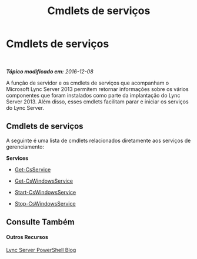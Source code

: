 ﻿---
title: Cmdlets de serviços
TOCTitle: Cmdlets de serviços
ms:assetid: 82cb9dbc-6c75-4dd0-900b-b8b2989c481d
ms:mtpsurl: https://technet.microsoft.com/pt-br/library/Gg415659(v=OCS.15)
ms:contentKeyID: 49307306
ms.date: 12/10/2016
mtps_version: v=OCS.15
ms.translationtype: HT
---

# Cmdlets de serviços

 

_**Tópico modificado em:** 2016-12-08_

A função de servidor e os cmdlets de serviços que acompanham o Microsoft Lync Server 2013 permitem retornar informações sobre os vários componentes que foram instalados como parte da implantação do Lync Server 2013. Além disso, esses cmdlets facilitam parar e iniciar os serviços do Lync Server.

## Cmdlets de serviços

A seguinte é uma lista de cmdlets relacionados diretamente aos serviços de gerenciamento:

**Services**

  -   
    [Get-CsService](get-csservice.md)

  -   
    [Get-CsWindowsService](get-cswindowsservice.md)

  -   
    [Start-CsWindowsService](start-cswindowsservice.md)

  -   
    [Stop-CsWindowsService](stop-cswindowsservice.md)

## Consulte Também

#### Outros Recursos

[Lync Server PowerShell Blog](http://go.microsoft.com/fwlink/?linkid=203150%26clcid=0x416)

